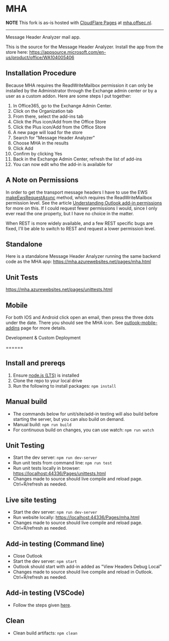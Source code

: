 MHA
=====

**NOTE** This fork is as-is hosted with [CloudFlare Pages](https://pages.cloudflare.com/) at [mha.offsec.nl](https://mha.offsec.nl/).

-----

Message Header Analyzer mail app.

This is the source for the Message Header Analyzer. Install the app from the store here:
<https://appsource.microsoft.com/en-us/product/office/WA104005406>

Installation Procedure
-----

Because MHA requires the ReadWriteMailbox permission it can only be installed by the Administrator through the Exchange admin center or by a user as a custom addon. Here are some steps I put together:

1. In Office365, go to the Exchange Admin Center.
2. Click on the Organization tab
3. From there, select the add-ins tab
4. Click the Plus icon/Add from the Office Store
5. Click the Plus icon/Add from the Office Store
6. A new page will load for the store
7. Search for "Message Header Analyzer"
8. Choose MHA in the results
9. Click Add
10. Confirm by clicking Yes
11. Back in the Exchange Admin Center, refresh the list of add-ins
12. You can now edit who the add-in is available for

A Note on Permissions
-----

In order to get the transport message headers I have to use the EWS [makeEwsRequestAsync](https://learn.microsoft.com/en-us/javascript/api/outlook/office.mailbox?view=outlook-js-preview&preserve-view=true#outlook-office-mailbox-makeewsrequestasync-member(1)) method, which requires the ReadWriteMailbox permission level. See the article [Understanding Outlook add-in permissions](https://learn.microsoft.com/en-us/office/dev/add-ins/outlook/understanding-outlook-add-in-permissions) for more on this. If I could request fewer permissions I would, since I only ever read the one property, but I have no choice in the matter.

When REST is more widely available, and a few REST specific bugs are fixed, I'll be able to switch to REST and request a lower permission level.

Standalone
-----

Here is a standalone Message Header Analyzer running the same backend code as the MHA app:
<https://mha.azurewebsites.net/pages/mha.html>

Unit Tests
-----

<https://mha.azurewebsites.net/pages/unittests.html>

Mobile
-----

For both IOS and Android click open an email, then press the three dots under the date. There you should see the MHA icon. See [outlook-mobile-addins](https://learn.microsoft.com/en-us/office/dev/add-ins/outlook/outlook-mobile-addins) page for more details.

Development & Custom Deployment

======

Install and prereqs
-----

1. Ensure [node.js (LTS)](https://nodejs.org/en) is installed
1. Clone the repo to your local drive
1. Run the following to install packages: `npm install`

Manual build
-----

- The commands below for unit/site/add-in testing will also build before starting the server, but you can also build on demand.
- Manual build: `npm run build`
- For continuous build on changes, you can use watch: `npm run watch`

Unit Testing
-----

- Start the dev server: `npm run dev-server`
- Run unit tests from command line: `npm run test`
- Run unit tests locally in browser: <https://localhost:44336/Pages/unittests.html>
- Changes made to source should live compile and reload page. Ctrl+R/refresh as needed.

Live site testing
-----

- Start the dev server: `npm run dev-server`
- Run website locally: <https://localhost:44336/Pages/mha.html>
- Changes made to source should live compile and reload page. Ctrl+R/refresh as needed.

Add-in testing (Command line)
-----

- Close Outlook
- Start the dev server: `npm start`
- Outlook should start with add-in added as "View Headers Debug Local"
- Changes made to source should live compile and reload in Outlook. Ctrl+R/refresh as needed.

Add-in testing (VSCode)
-----

- Follow the steps given [here](https://learn.microsoft.com/en-us/office/dev/add-ins/testing/debug-desktop-using-edge-chromium#use-the-visual-studio-code-debugger).

Clean
-----

- Clean build artifacts: `npm clean`
